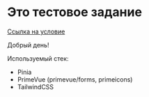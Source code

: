 # Это тестовое задание
[Ссылка на условие](https://docs.google.com/document/d/1sOLmhOWItVELDHl4AQ75PrzfByj5uK02uH2QMjQ0xuM/edit?tab=t.0)

Добрый день!

Используемый стек:
- Pinia
- PrimeVue (primevue/forms, primeicons)
- TailwindCSS
